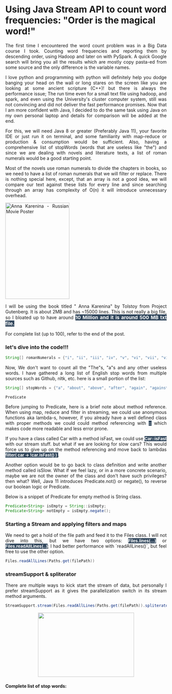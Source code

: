 <style>

        .center {
          margin: auto;
          width: 100%;
          font-size: 18PX;
          /* border: 3px solid #73AD21; */
          padding: 10px;
        }
        /* .center:hover{
          background-color: #34495E;
          color : #FDFEFE;
          } */

        </style>

<style>
        .markk {
           background-color: #34495E;
           color: #FDFEFE;
        }       

</style>

# Using Java Stream API to count word frequencies: "Order is the magical word!"

<div style="text-align: justify">
<p>
The first time I encountered the word count problem was in a Big Data course I took. Counting word frequencies and reporting them by descending order, using Hadoop and later on with PySpark. A quick Google search will bring you all the results which are mostly copy pasta-ed from some source and the only difference is the variable names.
</p>
<p>
I love python and programming with python will definitely help you dodge banging your head on the wall or long stares on the screen like you are looking at some ancient scripture (C++)! but there is always the performance issue; The run time even for a small text file using hadoop, and spark, and even using the University's cluster computer system, still was not convincing and did not deliver the fast performance promises. Now that I am more confident with Java, I decided to do the same task using Java on my own personal laptop and details for comparison will be added at the end.
</p>
<p>
For this, we will need Java 8 or greater (Preferably Java 11), your favorite IDE or just run it on terminal, and some familiarity with map-reduce or production & consumption would be sufficient.
Also, having a comprehensive list of stopWords (words that are useless like "the") and since we are dealing with novels and literature texts, a list of roman numerals would be a good starting point.
</p>

</div>

<div style="text-align: justify">
<p>
Most of the novels use roman numerals to divide the chapters in books, so we need to have a list of roman numerals that we will filter or replace. There is nothing special here, except, that an array is not a good idea, we will compare our text against these lists for every line and since searching through an array has complexity of O(n) it will introduce unnecessary overhead.
</p>

<img id="poster" align= "middle" style="margin: 0; max-width: 100%;" alt="Anna Karenina - Russian Movie Poster" title="Anna Karenina - Russian Movie Poster" src="https://cdn.cinematerial.com/p/500x/gt5rligj/anna-karenina-russian-movie-poster.jpg?v=1456583537" width="200" height="300">



<p>
I will be using the book titled " Anna Karenina" by Tolstoy from Project Gutenberg. It is about 2MB and has ~15000 lines. This is not really a big file, so I bloated up to have around <mark style="background:#34495E; color: #FDFEFE; font-weight:bold; font-size:15px">10 Million</lines> and it is around 500 MB txt file.

For complete list (up to 100), refer to the end of the post.
</p>

### let's dive into the code!!!


</div>

```java
String[] romanNumerals = {"i", "ii", "iii", "iv", "v", "vi", "vii", "viii"};
```
<div style="text-align: justify">
Now, We don't want to count all the "The"s, "a"s and any other useless words. I have gathered a long list of English stop words from multiple sources such as Github, nltk, etc. here is a small portion of the list:
</div>

```java
String[] stopWords = {"a", "about", "above", "after", "again", "against"};
```

`Predicate`
<div style="text-align: justify">
Before jumping to Predicate, here is a brief note about method reference. When using map, reduce and filter in streaming, we could use anonymous functions aka lambda-s, however, if you already have a well defined class with proper methods we could could method referencing with <mark style="background:#34495E; color: #FDFEFE; font-weight:bold; font-size:13px"><strong>::</strong></mark> which makes code more readable and less error prone.
</div>

<div style="text-align: justify">
<p>If you have a class called Car with a method isFast, we could use <mark style="background:#34495E; color: #FDFEFE; font-weight:bold; font-size:13px">Car::isFast</mark> with our stream stuff. but what if we are looking for slow cars? This would force us to give up on the method referencing and move back to lambdas <mark style="background:#34495E; color: #FDFEFE; font-weight:bold; font-size:13px">
filter( car -> !car.isFast() )
</mark>.

</p>
<p> 
Another option would be to go back to class definition and write another method called isSlow. What if we feel lazy, or in a more concrete scenario, maybe we are not the owner of the class and don't have such privileges? then what? Well, Java 11 introduces Predicate.not() or negate(), to reverse our boolean logic or Predicate.
</p>
</div>

Below is a snippet of Predicate for empty method is String class.

```java
Predicate<String> isEmpty = String::isEmpty;
Predicate<String> notEmpty = isEmpty.negate();
```

### Starting a Stream and applying filters and maps
<div style="text-align: justify">
We need to get a hold of the file path and feed it to the Files class. I will not dive into this, but we have two options: <mark style="background:#34495E; color: #FDFEFE; font-weight:bold; font-size:13px">Files.lines(...)</mark> or <mark style="background:#34495E; color: #FDFEFE; font-weight:bold; font-size:13px">Files.readAllLines(..)</mark>; I had better performance with `readAllLines()`, but feel free to use the other option.
</div>

```java
Files.readAllLines(Paths.get(filePath))
```

### streamSupport & spliterator
<div style="text-align: justify">
There are multiple ways to kick start the stream of data, but personally I prefer streamSupport as it gives the parallelization switch in its stream method arguments.
</div>

```java
StreamSupport.stream(Files.readAllLines(Paths.get(filePath)).spliterator(), true);
```

<div>
<img  src="https://media.giphy.com/media/vFKqnCdLPNOKc/giphy.gif" width="300" height="200" style="display: block;  margin-left: auto;  margin-right: auto; ">
</div>


#### Complete list of stop words:

